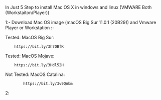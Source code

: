 In Just 5 Step to install Mac OS X in windows and linux (VMWARE Both (Workstaiton/Player))

1:- Download  Mac OS image (macOS Big Sur 11.0.1 (20B29)) and Vmware Player or Workstation :- 		

Tested: MacOS Big Sur:	
		
		https://bit.ly/3h7OBfK
Tested: MacOS Mojave:

		https://bit.ly/3Hdl52H
Not Tested: MacOS Catalina:

	        https://bit.ly/3v9QAbm
	  




2:
